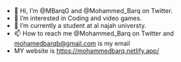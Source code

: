 - 👋 Hi, I’m @MBarqG  and    @Mohammed_Barq on Twitter.
- 👀 I’m interested in Coding and video games.
- 🌱 I’m currently a student at al najah universty.
- 📫 How to reach me @Mohammed_Barq on Twitter and mohamedbarqb@gmail.com is my email 
- MY website is https://mohammedbarq.netlify.app/
<!---
MBarqG/MBarqG is a ✨ special ✨ repository because its `README.md` (this file) appears on your GitHub profile.
You can click the Preview link to take a look at your changes.
--->
